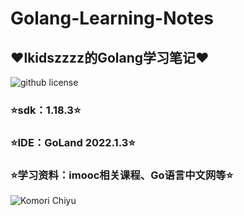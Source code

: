 # Golang-Learning-Notes

## ❤lkidszzzz的Golang学习笔记❤

![github license](https://img.shields.io/github/license/lkidszzzz/Golang-Learning-Notes)

### ⭐sdk：1.18.3⭐

### ⭐IDE：GoLand 2022.1.3⭐

### ⭐学习资料：imooc相关课程、Go语言中文网等⭐

![Komori Chiyu](https://i0.hdslb.com/bfs/album/a026356dfcd19e6a36aa2770e0d46875d5bbb87c.png)
